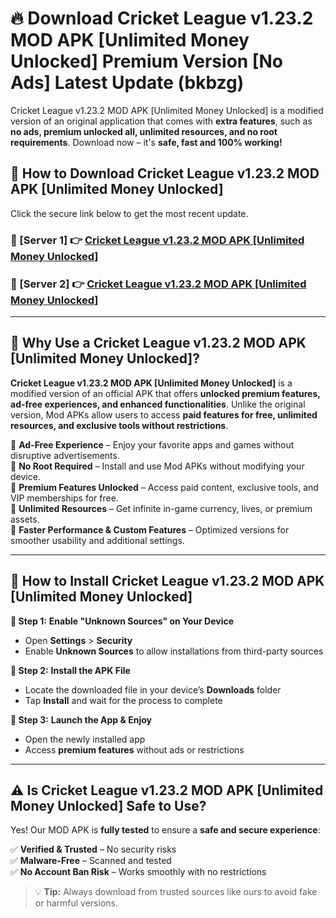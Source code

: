 # 🔥 Download Cricket League v1.23.2 MOD APK [Unlimited Money Unlocked] Premium Version [No Ads] Latest Update (bkbzg) 

Cricket League v1.23.2 MOD APK [Unlimited Money Unlocked] is a modified version of an original application that comes with **extra features**, such as **no ads, premium unlocked all, unlimited resources, and no root requirements**. Download now – it's **safe, fast and 100% working!**

## **📱 How to Download Cricket League v1.23.2 MOD APK [Unlimited Money Unlocked]**  

Click the secure link below to get the most recent update.  

 ### **📌 [Server 1] 👉** [Cricket League v1.23.2 MOD APK [Unlimited Money Unlocked]](https://apkcomod.com?title=Cricket_League_v1.23.2_MOD_APK_[Unlimited_Money_Unlocked])

 ### **📌 [Server 2] 👉** [Cricket League v1.23.2 MOD APK [Unlimited Money Unlocked]](https://apkcomod.com?title=Cricket_League_v1.23.2_MOD_APK_[Unlimited_Money_Unlocked])

---

## **🤖 Why Use a Cricket League v1.23.2 MOD APK [Unlimited Money Unlocked]?**  

**Cricket League v1.23.2 MOD APK [Unlimited Money Unlocked]** is a modified version of an official APK that offers **unlocked premium features, ad-free experiences, and enhanced functionalities**. Unlike the original version, Mod APKs allow users to access **paid features for free, unlimited resources, and exclusive tools without restrictions**.

🔽 **Ad-Free Experience** – Enjoy your favorite apps and games without disruptive advertisements.  
🔽 **No Root Required** – Install and use Mod APKs without modifying your device.  
🔽 **Premium Features Unlocked** – Access paid content, exclusive tools, and VIP memberships for free.  
🔽 **Unlimited Resources** – Get infinite in-game currency, lives, or premium assets.  
🔽 **Faster Performance & Custom Features** – Optimized versions for smoother usability and additional settings.  

---

## **🚀 How to Install Cricket League v1.23.2 MOD APK [Unlimited Money Unlocked]**  

**🔹 Step 1:** **Enable "Unknown Sources" on Your Device**  
- Open **Settings** > **Security**  
- Enable **Unknown Sources** to allow installations from third-party sources  

**🔹 Step 2:** **Install the APK File**  
- Locate the downloaded file in your device’s **Downloads** folder  
- Tap **Install** and wait for the process to complete  

**🔹 Step 3:** **Launch the App & Enjoy**  
- Open the newly installed app  
- Access **premium features** without ads or restrictions  

---

## **⚠️ Is Cricket League v1.23.2 MOD APK [Unlimited Money Unlocked] Safe to Use?**  

Yes! Our MOD APK is **fully tested** to ensure a **safe and secure experience**:

✅ **Verified & Trusted** – No security risks  
✅ **Malware-Free** – Scanned and tested  
✅ **No Account Ban Risk** – Works smoothly with no restrictions  

> 💡 **Tip:** Always download from trusted sources like ours to avoid fake or harmful versions.